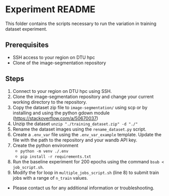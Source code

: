 # Experiment README

This folder contains the scripts necessary to run the variation in training dataset experiment.

## Prerequisites

- SSH access to your region on DTU hpc
- Clone of the image-segmentation repository

## Steps

1. Connect to your region on DTU hpc using SSH.
2. Clone the image-segmentation repository and change your current working directory to the repository.
3. Copy the dataset zip file to `image-segmentation/` using scp or by installing and using the python gdown module (https://stackoverflow.com/a/50670037)
4. Unzip the dataset `unzip "./training_dataset.zip" -d "./"` 
5. Rename the dataset images using the `rename_dataset.py` script.
5. Create a `.env_var` file using the `.env_var_example` template. Update the file with the path to the repository and your wandb API key.
6. Create the python environment
    * `python -m venv ./.env`
    * `pip install -r requirements.txt`
6. Run the baseline experiment for 200 epochs using the command `bsub < job_script.sh`.
7. Modify the for loop in `multiple_jobs_script.sh` (line 8) to submit train jobs with a range of `n_train` values.

- Please contact us for any additional information or troubleshooting.
